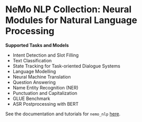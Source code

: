 NeMo NLP Collection: Neural Modules for Natural Language Processing
===================================================================

**Supported Tasks and Models**
  *  Intent Detection and Slot Filling
  *  Text Classification
  *  State Tracking for Task-oriented Dialogue Systems
  *  Language Modelling
  * Neural Machine Translation
  * Question Answering
  * Name Entity Recognition (NER)
  * Punctuation and Capitalization
  * GLUE Benchmark
  * ASR Postprocessing with BERT

See the documentation and tutorials for ``nemo_nlp`` [here](https://nvidia.github.io/NeMo/nlp/intro.html).